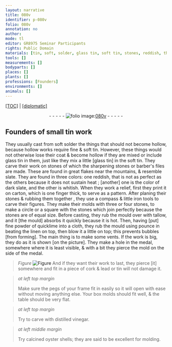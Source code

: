 ```yaml
---
layout: narrative
title: 080v
identifier: p-080v
folio: 080v
annotation: no
author:
mode: tl
editor: GR8975 Seminar Participants
rights: Public Domain
materials: [tin, soft, solder, glass tin, soft tin, stones, reddish, the color of dark slate, whitish, carton, iron tools, tallow, quicklime, pounce, linen, cork, lead, box molds, distilled vinegar, oyster shells]
tools: []
measurements: []
bodyparts: []
places: []
plants: []
professions: [Founders]
environments: []
animals: []
---
```


<p><a href="{{ site.baseurl }}/translation/">[TOC]</a> | <a href="{{ site.baseurl }}/texts/p-080v_tc/" target="_blank">[diplomatic]</a></p><div class="folio" align="center">- - - - - <a href="http://gallica.bnf.fr/ark:/12148/btv1b10500001g/f166.image" target="_blank"><img src="https://cu-mkp.github.io/2017-workshop-edition/assets/photo-icon.png" alt="folio image: " style="display:inline-block; margin-bottom:-3px;"/>080v</a> - - - - - </div>  
  

## <span class="pro">Founders</span> of small <span class="m">tin</span> work

 
They usually cast from <span class="m">soft</span> <span class="m">solder</span> the things that should not become hollow, because hollow works require fine & <span class="m">soft</span> <span class="m">tin</span>. However, these things would not otherwise lose their coat & become hollow if they are mixed or include <span class="m">glass tin</span> <span class="del"></span> in them, just like they mix a little [<span class="m">glass tin</span>] in the <span class="m">soft tin</span>. They carve their work on <span class="m">stones</span> of which the sharpening stones or barber's files are made. These are found in great flakes near the mountains, & resemble slate. They are found in three colors: one <span class="m">reddish</span>, that is not as perfect as the others because it does not sustain heat <span class="del"></span>; [another] one <span class="del"></span> is <span class="m">the color of dark slate</span>, and the other is <span class="m">whitish</span>. When they work a relief, first they print it on <span class="m">carton</span>, which is one finger thick, to serve as a pattern. After planing their <span class="m">stones</span> & rubbing them together <span class="del"></span>, they use a compass & little <span class="m">iron tools</span> to carve their figures. They make their molds with three or four <span class="m">stones</span>, to make a circle or a square with the <span class="m">stones</span> which join perfectly because the <span class="m">stones</span> are of equal size. Before casting, they rub the mould over with <span class="m">tallow</span>, and it [the mould] absorbs it quickly because it is hot. Then, having [put] fine powder of <span class="m">quicklime</span> into a cloth, they rub the mould using <span class="m">pounce</span> in beating the <span class="m">linen</span> on top, then blow it a little on top; this prevents bubbles [from forming]. The main thing is to make some vents. If the work is big, they do as it is shown [on the picture]. They make a hole in the medal, somewhere where it is least visible, & with a bit they pierce the mold on the side of the medal. 
> *Figure*
> <a href="https://drive.google.com/open?id=0B9-oNrvWdlO5VktqeFlScTAyczQ" target="_blank"><img src="https://cu-mkp.github.io/GR8975-edition/assets/photo-icon.png" alt="Figure" style="display:inline-block; margin-bottom:-3px;"/></a>
 And if they want their work to last, they pierce [it] somewhere and fit in a piece of <span class="m">cork</span> & <span class="m">lead</span> or <span class="m">tin</span> will not damage it. 
 
> *at left top margin*
> 
> 
>   Make sure the pegs of your frame fit in easily so <span class="del"></span> it will open with ease without moving anything else. Your <span class="m">box molds</span> should fit well, & the table should be very flat. 
 
> *at left top margin*
> 
> 
>   Try to carve with <span class="m">distilled vinegar</span>.
 
> *at left middle margin*
> 
> 
>   Try calcined <span class="m">oyster shells</span>; they are said to be excellent for molding.
 

